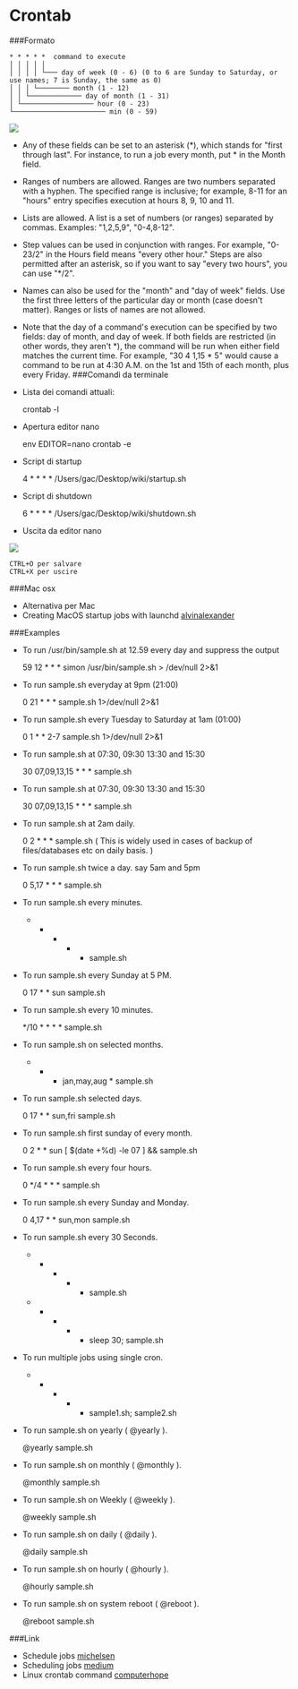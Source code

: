 Crontab
======================
###Formato

   
    * * * * *  command to execute
    │ │ │ │ │
    │ │ │ │ └─── day of week (0 - 6) (0 to 6 are Sunday to Saturday, or use names; 7 is Sunday, the same as 0)
    │ │ │ └──────── month (1 - 12)
    │ │ └───────────── day of month (1 - 31)
    │ └────────────────── hour (0 - 23)
    └─────────────────────── min (0 - 59)
    
![](/Users/gac/Documents/IdeaProjects/Operativi/Vaadflow14/doc/crontab.png)
- Any of these fields can be set to an asterisk (*), which stands for "first through last". For instance, to run a job every month, put * in the Month field.

- Ranges of numbers are allowed. Ranges are two numbers separated with a hyphen. The specified range is inclusive; for example, 8-11 for an "hours" entry specifies execution at hours 8, 9, 10 and 11.

- Lists are allowed. A list is a set of numbers (or ranges) separated by commas. Examples: "1,2,5,9", "0-4,8-12".

- Step values can be used in conjunction with ranges. For example, "0-23/2" in the Hours field means "every other hour." Steps are also permitted after an asterisk, so if you want to say "every two hours", you can use "*/2".

- Names can also be used for the "month" and "day of week" fields. Use the first three letters of the particular day or month (case doesn't matter). Ranges or lists of names are not allowed.

- Note that the day of a command's execution can be specified by two fields: day of month, and day of week. If both fields are restricted (in other words, they aren't *), the command will be run when either field matches the current time. For example, "30 4 1,15 * 5" would cause a command to be run at 4:30 A.M. on the 1st and 15th of each month, plus every Friday.
###Comandi da terminale
- Lista dei comandi attuali:
   
   
    crontab -l
- Apertura editor nano
    
    
    env EDITOR=nano crontab -e
- Script di startup
    
    
    4 * * * * /Users/gac/Desktop/wiki/startup.sh
- Script di shutdown
    
    
    6 * * * * /Users/gac/Desktop/wiki/shutdown.sh
- Uscita da editor nano

![](/Users/gac/Documents/IdeaProjects/Operativi/Vaadflow14/doc/shortcuts.png)

    CTRL+O per salvare
    CTRL+X per uscire
###Mac osx
- Alternativa per Mac
- Creating MacOS startup jobs with launchd [alvinalexander](https://alvinalexander.com/mac-os-x/mac-osx-startup-crontab-launchd-jobs/)    

###Examples
- To run /usr/bin/sample.sh at 12.59 every day and suppress the output
    
    
    59 12 * * * simon /usr/bin/sample.sh > /dev/null 2>&1

- To run sample.sh everyday at 9pm (21:00)
    
    
    0 21 * * * sample.sh 1>/dev/null 2>&1

- To run sample.sh every Tuesday to Saturday at 1am (01:00)
    
    
    0 1 * * 2-7 sample.sh 1>/dev/null 2>&1

- To run sample.sh at 07:30, 09:30 13:30 and 15:30

    
    30 07,09,13,15 * * * sample.sh

- To run sample.sh at 07:30, 09:30 13:30 and 15:30

    
    30 07,09,13,15 * * * sample.sh

- To run sample.sh at 2am daily.

    
    0 2 * * *  sample.sh ( This is widely used in cases of backup of files/databases etc on daily basis. )

- To run sample.sh twice a day. say 5am and 5pm

    
    0 5,17 * * * sample.sh

- To run sample.sh every minutes.

    
    * * * * * sample.sh

- To run sample.sh every Sunday at 5 PM.

    
    
    0 17 * * sun  sample.sh

- To run sample.sh every 10 minutes.

    
    */10 * * * * sample.sh

- To run sample.sh on selected months.

    
    * * * jan,may,aug *  sample.sh

- To run sample.sh selected days.

    
    0 17 * * sun,fri  sample.sh

- To run sample.sh first sunday of every month.

    
    0 2 * * sun  [ $(date +%d) -le 07 ] && sample.sh

- To run sample.sh every four hours.

    
    0 */4 * * * sample.sh

- To run sample.sh every Sunday and Monday.

    
    0 4,17 * * sun,mon sample.sh

- To run sample.sh every 30 Seconds.


    * * * * * sample.sh
    * * * * *  sleep 30; sample.sh

- To run multiple jobs using single cron.

    
    * * * * * sample1.sh; sample2.sh

- To run sample.sh on yearly ( @yearly ).


    @yearly sample.sh

- To run sample.sh on monthly ( @monthly ).

    
    @monthly sample.sh

- To run sample.sh on Weekly ( @weekly ).

    
    @weekly sample.sh

- To run sample.sh on daily ( @daily ).

    
    @daily sample.sh

- To run sample.sh on hourly ( @hourly ).

    
    @hourly sample.sh

- To run sample.sh on system reboot ( @reboot ).

    @reboot sample.sh

###Link    
- Schedule jobs [michelsen](https://ole.michelsen.dk/blog/schedule-jobs-with-crontab-on-mac-osx/)
- Scheduling jobs [medium](https://medium.com/better-programming/https-medium-com-ratik96-scheduling-jobs-with-crontab-on-macos-add5a8b26c30)
- Linux crontab command [computerhope](https://www.computerhope.com/unix/ucrontab.htm)